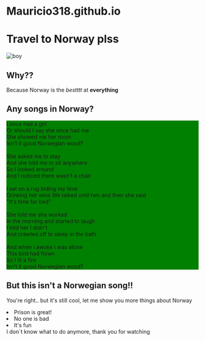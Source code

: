 # Mauricio318.github.io
<!DOCTYPE html>
<html>
    <head>
        <meta charset="utf-8">
        <title>Project: Travel webpage</title>
    </head>
    <body>
    <style>
        #NW {
            background-color: green;
        }
    </style>
        <h1>Travel to Norway plss </h1>
        <img src= "https://cdn.kastatic.org/third_party/javascript-khansrc/live-editor/build/images/cute/CharacterBoy.png" alt= "boy"> 
        <h2> Why??</h2>
        <p> Because Norway is the <em>bestttt</em> at <strong>everything</strong></p>
        <h2> Any songs in Norway?</h2>
        <p id = "NW">I once had a girl <br>
Or should I say she once had me<br>
She showed me her room<br>
Isn't it good Norwegian wood?<br><br>
She asked me to stay<br>
And she told me to sit anywhere<br>
So I looked around<br>
And I noticed there wasn't a chair<br><br>
I sat on a rug biding my time<br>
Drinking her wine
We talked until two and then she said<br>
"It's time for bed"<br><br>
She told me she worked<br>
In the morning and started to laugh<br>
I told her I didn't<br>
And crawled off to sleep in the bath<br><br>
And when I awoke I was alone<br>
This bird had flown<br>
So I lit a fire<br>
Isn't it good Norwegian wood?<br></p>
<h2> But this isn't a Norwegian song!!</h2>
<p> You're right.. but it's still cool, let me show you more things about Norway 
    <li> Prison is great!
    <li>No one is bad
    <li>It's fun </li>
    I don´t know what to do anymore, thank you for watching
</p>
    </body>
</html>
